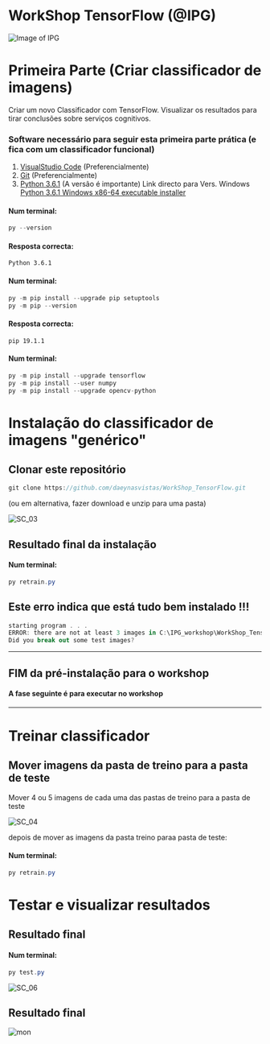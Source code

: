 # WorkShop TensorFlow (@IPG)
![Image of IPG](https://github.com/daeynasvistas/WorkShop_Xamarin/blob/Vers.01/AppIPG/AppIPG.Android/Resources/drawable/IPG_M.jpg?raw=true)

# Primeira Parte (Criar classificador de imagens)
Criar um novo Classificador com TensorFlow. Visualizar os resultados para tirar conclusões sobre serviços cognitivos.

### Software necessário para seguir esta primeira parte prática (e fica com um classificador funcional)

1. [VisualStudio Code](https://code.visualstudio.com/) (Preferencialmente)
2. [Git](https://git-scm.com/download/win/) (Preferencialmente)
3. [Python 3.6.1](https://www.python.org/downloads/release/python-361/) (A versão é importante)
   Link directo para Vers. Windows [Python 3.6.1 Windows x86-64 executable installer](https://www.python.org/ftp/python/3.6.1/python-3.6.1-amd64.exe)


#### Num terminal:
```c#
py --version
```
#### Resposta correcta:
```
Python 3.6.1
```

#### Num terminal:
```c#
py -m pip install --upgrade pip setuptools
py -m pip --version
```
#### Resposta correcta:
```
pip 19.1.1 
```
#### Num terminal:
```c#
py -m pip install --upgrade tensorflow
py -m pip install --user numpy
py -m pip install --upgrade opencv-python
```

# Instalação do classificador de imagens "genérico"
## Clonar este repositório
```c#
git clone https://github.com/daeynasvistas/WorkShop_TensorFlow.git
```
(ou em alternativa, fazer download e unzip para uma pasta)

![SC_03](https://user-images.githubusercontent.com/2634610/58430996-c71b7200-80a3-11e9-8124-4ba40a798b85.gif)


## Resultado final da instalação
#### Num terminal:
```c#
py retrain.py
```

## Este erro indica que está tudo bem instalado !!! 
```c#
starting program . . .
ERROR: there are not at least 3 images in C:\IPG_workshop\WorkShop_TensorFlow\WorkShop_IPG/test_images/
Did you break out some test images?
```



---
## FIM da pré-instalação para o workshop
#### A fase seguinte é para executar no workshop
---



# Treinar classificador
## Mover imagens da pasta de treino para a pasta de teste

Mover 4 ou 5 imagens de cada uma das pastas de treino para a pasta de teste

![SC_04](https://user-images.githubusercontent.com/2634610/58465256-338f8300-812f-11e9-98cf-d42b425e8c8f.gif)

depois de mover as imagens da pasta treino paraa pasta de teste:
#### Num terminal:
```c#
py retrain.py
```


# Testar e visualizar resultados
## Resultado final
#### Num terminal:
```c#
py test.py
```

![SC_06](https://user-images.githubusercontent.com/2634610/58465986-b6650d80-8130-11e9-8621-34e33ceb1548.gif)


## Resultado final
![mon](https://user-images.githubusercontent.com/2634610/58466196-1491f080-8131-11e9-8348-0c1bfb5254d8.PNG)


